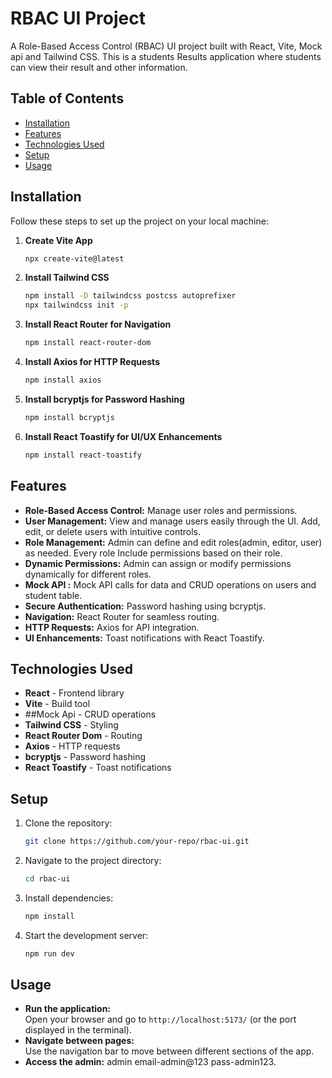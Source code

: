 # RBAC UI Project  

A Role-Based Access Control (RBAC) UI project built with React, Vite, Mock api and Tailwind CSS. This is a students Results application where students can view their result and other information.

## Table of Contents

- [Installation](#installation)
- [Features](#features)
- [Technologies Used](#technologies-used)
- [Setup](#setup)
- [Usage](#usage)

## Installation  

Follow these steps to set up the project on your local machine:

1. **Create Vite App**  
    ```bash  
    npx create-vite@latest  
    ```

2. **Install Tailwind CSS**  
    ```bash  
    npm install -D tailwindcss postcss autoprefixer  
    npx tailwindcss init -p  
    ```

3. **Install React Router for Navigation**  
    ```bash  
    npm install react-router-dom  
    ```

4. **Install Axios for HTTP Requests**  
    ```bash  
    npm install axios  
    ```

5. **Install bcryptjs for Password Hashing**  
    ```bash  
    npm install bcryptjs  
    ```

6. **Install React Toastify for UI/UX Enhancements**  
    ```bash  
    npm install react-toastify  
    ```

## Features  

- **Role-Based Access Control:** Manage user roles and permissions.
- **User Management:**  View and manage users easily through the UI. Add, edit, or delete users with intuitive controls.
- **Role Management:**  Admin can define and edit roles(admin, editor, user) as needed. Every role Include permissions based on their role.
- **Dynamic Permissions:** Admin can assign or modify permissions dynamically for different roles. 
- **Mock API :**  Mock API calls for data and CRUD operations on users and student table.  
- **Secure Authentication:** Password hashing using bcryptjs.  
- **Navigation:** React Router for seamless routing.  
- **HTTP Requests:** Axios for API integration.  
- **UI Enhancements:** Toast notifications with React Toastify.  

## Technologies Used  

- **React** - Frontend library  
- **Vite** - Build tool
- ##Mock Api - CRUD operations
- **Tailwind CSS** - Styling  
- **React Router Dom** - Routing  
- **Axios** - HTTP requests  
- **bcryptjs** - Password hashing  
- **React Toastify** - Toast notifications  

## Setup  

1. Clone the repository:  
    ```bash  
    git clone https://github.com/your-repo/rbac-ui.git  
    ```  

2. Navigate to the project directory:  
    ```bash  
    cd rbac-ui  
    ```  

3. Install dependencies:  
    ```bash  
    npm install  
    ```  

4. Start the development server:  
    ```bash  
    npm run dev  
    ```  

## Usage  

- **Run the application:**  
  Open your browser and go to `http://localhost:5173/` (or the port displayed in the terminal).  
- **Navigate between pages:**  
  Use the navigation bar to move between different sections of the app.
- **Access the admin:**
  admin email-admin@123
  pass-admin123.
